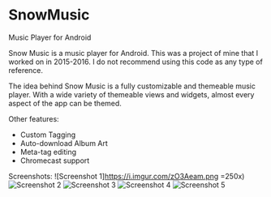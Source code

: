 # SnowMusic
Music Player for Android

Snow Music is a music player for Android. This was a project of mine that I worked on in 2015-2016. I do not recommend using this code as any type of reference.

The idea behind Snow Music is a fully customizable and themeable music player. With a wide variety of themeable views and widgets, almost every aspect of the app can be themed.

Other features:
- Custom Tagging
- Auto-download Album Art
- Meta-tag editing
- Chromecast support

Screenshots:
![Screenshot 1]https://i.imgur.com/zO3Aeam.png =250x)
![Screenshot 2](https://i.imgur.com/ecT1H81.png)
![Screenshot 3](https://i.imgur.com/dyfwB0i.png)
![Screenshot 4](https://i.imgur.com/wXkOOnZ.png)
![Screenshot 5](https://i.imgur.com/QQb4Djv.png)
